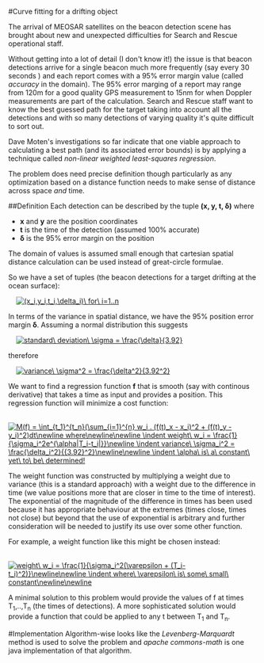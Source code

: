 #Curve fitting for a drifting object

The arrival of MEOSAR satellites on the beacon detection scene has brought about new and unexpected difficulties for Search and
Rescue operational staff. 

Without getting into a lot of detail (I don't know it!) the issue is that beacon detections arrive for a single beacon much more frequently (say every 30 seconds
) and each report comes with a 95% error margin value (called *accuracy* in the domain). The 95% error marging of a report may range from 120m for a good quality 
GPS measurement to 15nm for when Doppler measurements are part of the calculation. Search and Rescue staff want to know the best guessed
path for the target taking into account all the detections and with so many detections of varying quality it's quite difficult to sort out.

Dave Moten's investigations so far indicate that one viable approach to calculating a best path (and its associated error bounds) is by applying a technique called *non-linear weighted least-squares regression*.

The problem does need precise definition though particularly as any optimization based on a distance function needs to make sense of distance across space *and* time. 

##Definition
Each detection can be described by the tuple **(x, y, t, &delta;)** where 
* **x** and **y** are the position coordinates 
* **t** is the time of the detection (assumed 100% accurate)
* **&delta;** is the 95% error margin on the position 

The domain of values is assumed small enough that cartesian spatial distance calculation can be used instead of great-circle formulae.

So we have a set of tuples (the beacon detections for a target drifting at the ocean surface):

&nbsp;&nbsp;&nbsp;&nbsp;<a href="https://www.codecogs.com/eqnedit.php?latex=\fn_jvn&space;(x_i,y_i,t_i,\delta_i)\&space;for\&space;i=1..n" target="_blank"><img src="https://latex.codecogs.com/gif.latex?\fn_jvn&space;(x_i,y_i,t_i,\delta_i)\&space;for\&space;i=1..n" title="(x_i,y_i,t_i,\delta_i)\ for\ i=1..n" /></a>

In terms of the variance in spatial distance, we have the 95% position error margin **&delta;**. Assuming a normal distribution this suggests

&nbsp;&nbsp;&nbsp;&nbsp;<a href="https://www.codecogs.com/eqnedit.php?latex=\fn_jvn&space;standard\&space;deviation\&space;\sigma&space;=&space;\frac{\delta}{3.92}" target="_blank"><img src="https://latex.codecogs.com/gif.latex?\fn_jvn&space;standard\&space;deviation\&space;\sigma&space;=&space;\frac{\delta}{3.92}" title="standard\ deviation\ \sigma = \frac{\delta}{3.92}" /></a>

therefore 

&nbsp;&nbsp;&nbsp;&nbsp;<a href="https://www.codecogs.com/eqnedit.php?latex=\fn_jvn&space;variance\&space;\sigma^2&space;=&space;\frac{\delta^2}{3.92^2}" target="_blank"><img src="https://latex.codecogs.com/gif.latex?\fn_jvn&space;variance\&space;\sigma^2&space;=&space;\frac{\delta^2}{3.92^2}" title="variance\ \sigma^2 = \frac{\delta^2}{3.92^2}" /></a>

We want to find a regression function **f** that is smooth (say with continous derivative) that takes a time as input and provides a position. This regression function will minimize a cost function:

&nbsp;&nbsp;&nbsp;&nbsp;<a href="https://www.codecogs.com/eqnedit.php?latex=\fn_jvn&space;M(f)&space;=&space;\int_{t_1}^{t_n}(\sum_{i=1}^{n}&space;w_i&space;.&space;(f(t)_x&space;-&space;x_i)^2&space;&plus;&space;(f(t)_y&space;-&space;y_i)^2)dt\newline&space;where\newline\newline&space;\indent&space;weight\&space;w_i&space;=&space;\frac{1}{\sigma_i^2e^{\alpha|T_i-t_i|}}\newline&space;\indent&space;variance\&space;\sigma_i^2&space;=&space;\frac{\delta_i^2}{{3.92}^2}\newline\newline&space;\indent&space;\alpha\&space;is\&space;a\&space;constant\&space;yet\&space;to\&space;be\&space;determined!" target="_blank"><img src="https://latex.codecogs.com/gif.latex?\fn_jvn&space;M(f)&space;=&space;\int_{t_1}^{t_n}(\sum_{i=1}^{n}&space;w_i&space;.&space;(f(t)_x&space;-&space;x_i)^2&space;&plus;&space;(f(t)_y&space;-&space;y_i)^2)dt\newline&space;where\newline\newline&space;\indent&space;weight\&space;w_i&space;=&space;\frac{1}{\sigma_i^2e^{\alpha|T_i-t_i|}}\newline&space;\indent&space;variance\&space;\sigma_i^2&space;=&space;\frac{\delta_i^2}{{3.92}^2}\newline\newline&space;\indent&space;\alpha\&space;is\&space;a\&space;constant\&space;yet\&space;to\&space;be\&space;determined!" title="M(f) = \int_{t_1}^{t_n}(\sum_{i=1}^{n} w_i . (f(t)_x - x_i)^2 + (f(t)_y - y_i)^2)dt\newline where\newline\newline \indent weight\ w_i = \frac{1}{\sigma_i^2e^{\alpha|T_i-t_i|}}\newline \indent variance\ \sigma_i^2 = \frac{\delta_i^2}{{3.92}^2}\newline\newline \indent \alpha\ is\ a\ constant\ yet\ to\ be\ determined!" /></a>

The weight function was constructed by multiplying a weight due to variance (this is a standard approach) with a weight due to the difference in time (we value positions more that are closer in time to the time of interest). The exponential of the magnitude of the difference in times has been used because it has appropriate behaviour at the extremes (times close, times not close) but beyond that the use of exponential is arbitrary and further consideration will be needed to justify its use over some other function.

For example, a weight function like this might be chosen instead:

&nbsp;&nbsp;&nbsp;&nbsp;<a href="https://www.codecogs.com/eqnedit.php?latex=\fn_jvn&space;weight\&space;w_i&space;=&space;\frac{1}{\sigma_i^2(\varepsilon&space;&plus;&space;(T_i-t_i)^2)}\newline\newline&space;\indent&space;where\&space;\varepsilon\&space;is\&space;some\&space;small\&space;constant\newline\newline" target="_blank"><img src="https://latex.codecogs.com/gif.latex?\fn_jvn&space;weight\&space;w_i&space;=&space;\frac{1}{\sigma_i^2(\varepsilon&space;&plus;&space;(T_i-t_i)^2)}\newline\newline&space;\indent&space;where\&space;\varepsilon\&space;is\&space;some\&space;small\&space;constant\newline\newline" title="weight\ w_i = \frac{1}{\sigma_i^2(\varepsilon + (T_i-t_i)^2)}\newline\newline \indent where\ \varepsilon\ is\ some\ small\ constant\newline\newline" /></a>

A minimal solution to this problem would provide the values of f at times T<sub>1</sub>,..,T<sub>n</sub> (the times of detections). A more sophisticated solution would provide a function that could be applied to any t between T<sub>1</sub> and T<sub>n</sub>.

#Implementation
Algorithm-wise looks like the *Levenberg-Marquardt* method is used to solve the problem and *apache commons-math* is one java implementation of 
that algorithm.
